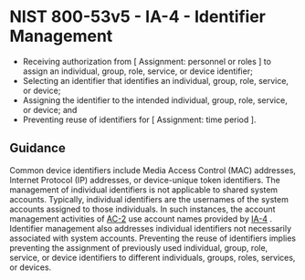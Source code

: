 # NIST 800-53v5 - IA-4 - Identifier Management
- Receiving authorization from \[ Assignment: personnel or roles \] to assign an individual, group, role, service, or device identifier;
- Selecting an identifier that identifies an individual, group, role, service, or device;
- Assigning the identifier to the intended individual, group, role, service, or device; and
- Preventing reuse of identifiers for \[ Assignment: time period \].
## Guidance
Common device identifiers include Media Access Control (MAC) addresses, Internet Protocol (IP) addresses, or device-unique token identifiers. The management of individual identifiers is not applicable to shared system accounts. Typically, individual identifiers are the usernames of the system accounts assigned to those individuals. In such instances, the account management activities of [AC-2](#ac-2) use account names provided by [IA-4](#ia-4) . Identifier management also addresses individual identifiers not necessarily associated with system accounts. Preventing the reuse of identifiers implies preventing the assignment of previously used individual, group, role, service, or device identifiers to different individuals, groups, roles, services, or devices.